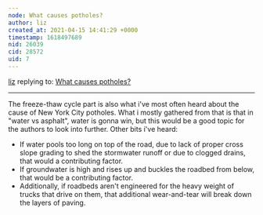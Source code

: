```yaml
---
node: What causes potholes?
author: liz
created_at: 2021-04-15 14:41:29 +0000
timestamp: 1618497689
nid: 26039
cid: 28572
uid: 7
---
```




[liz](../profile/liz) replying to: [What causes potholes?](../notes/Rgaude/03-26-2021/what-causes-potholes)

----
The freeze-thaw cycle part is also what i've most often heard about the cause of New York City potholes. What i mostly gathered from that is that in "water vs asphalt", water is gonna win, but this would be a good topic for the authors to look into further. Other bits i've heard:  
- If water pools too long on top of the road, due to lack of proper cross slope grading to shed the stormwater runoff or due to clogged drains, that would a contributing factor. 
- If groundwater is high and rises up and buckles the roadbed from below, that would be a contributing factor. 
- Additionally, if roadbeds aren't engineered for the heavy weight of trucks that drive on them, that additional wear-and-tear will break down the layers of paving.